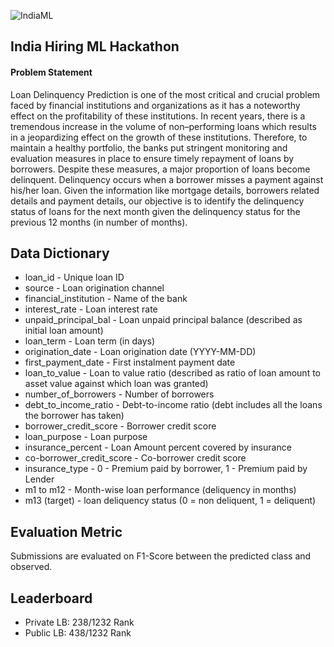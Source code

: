 ![IndiaML](https://user-images.githubusercontent.com/25604111/68612427-87760480-04e2-11ea-8965-1d62cc684703.png)


## India Hiring ML Hackathon

#### Problem Statement

Loan Delinquency Prediction is one of the most critical and crucial problem faced by financial institutions and organizations as it has a noteworthy effect on the profitability of these institutions. In recent years, there is a tremendous increase in the volume of non–performing loans which results in a jeopardizing effect on the growth of these institutions. Therefore, to maintain a healthy portfolio, the banks put stringent monitoring and evaluation measures in place to ensure timely repayment of loans by borrowers. Despite these measures, a major proportion of loans become delinquent. Delinquency occurs when a borrower misses a payment against his/her loan. Given the information like mortgage details, borrowers related details and payment details, our objective is to identify the delinquency status of loans for the next month given the delinquency status for the previous 12 months (in number of months).

## Data Dictionary

* loan_id - Unique loan ID
* source - Loan origination channel
* financial_institution - Name of the bank
* interest_rate - Loan interest rate
* unpaid_principal_bal - Loan unpaid principal balance (described as initial loan amount)
* loan_term - Loan term (in days)
* origination_date - Loan origination date (YYYY-MM-DD)
* first_payment_date - First instalment payment date
* loan_to_value - Loan to value ratio (described as ratio of loan amount to asset value against which loan was granted)
* number_of_borrowers - Number of borrowers
* debt_to_income_ratio - Debt-to-income ratio (debt includes all the loans the borrower has taken)
* borrower_credit_score - Borrower credit score
* loan_purpose - Loan purpose
* insurance_percent - Loan Amount percent covered by insurance
* co-borrower_credit_score - Co-borrower credit score
* insurance_type - 0 - Premium paid by borrower, 1 - Premium paid by Lender
* m1 to m12 - Month-wise loan performance (deliquency in months)
* m13 (target) - loan deliquency status (0 = non deliquent, 1 = deliquent)

## Evaluation Metric

Submissions are evaluated on F1-Score between the predicted class and observed.

## Leaderboard

* Private LB: 238/1232 Rank
* Public LB: 438/1232 Rank
